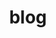 ---
layout: page
permalink: /blog/
title: blog
description: Materials for courses you taught. Replace this text with your description.
nav: False
nav_order: 0
---